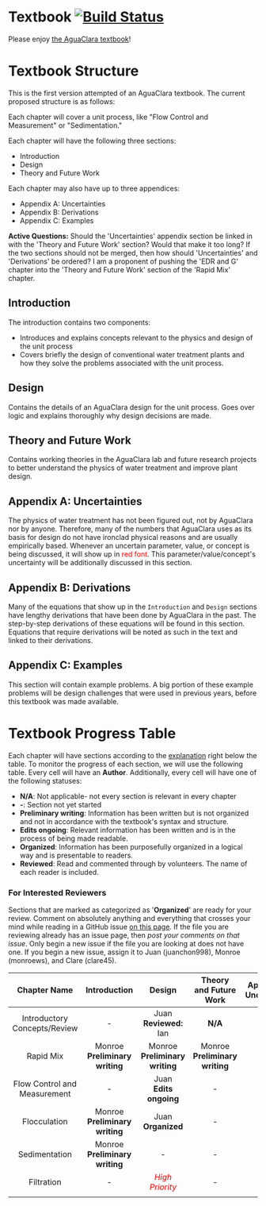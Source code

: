# Textbook [![Build Status](https://travis-ci.org/AguaClara/Textbook.svg?branch=master)](https://travis-ci.org/AguaClara/Textbook)

Please enjoy [the AguaClara textbook](https://aguaclara.github.io/Textbook/)!

# Textbook Structure
This is the first version attempted of an AguaClara textbook. The current proposed structure is as follows:

Each chapter will cover a unit process, like "Flow Control and Measurement" or "Sedimentation."

Each chapter will have the following three sections:
- Introduction
- Design
- Theory and Future Work

Each chapter may also have up to three appendices:
- Appendix A: Uncertainties
- Appendix B: Derivations
- Appendix C: Examples

**Active Questions:** Should the 'Uncertainties' appendix section be linked in with the 'Theory and Future Work' section? Would that make it too long? If the two sections should not be merged, then how should 'Uncertainties' and 'Derivations' be ordered? I am a proponent of pushing the 'EDR and G' chapter into the 'Theory and Future Work' section of the 'Rapid Mix' chapter.

## Introduction
The introduction contains two components:
- Introduces and explains concepts relevant to the physics and design of the unit process
- Covers briefly the design of conventional water treatment plants and how they solve the problems associated with the unit process.  

## Design
Contains the details of an AguaClara design for the unit process. Goes over logic and explains thoroughly why design decisions are made.

## Theory and Future Work
Contains working theories in the AguaClara lab and future research projects to better understand the physics of water treatment and improve plant design.

## Appendix A: Uncertainties
The physics of water treatment has not been figured out, not by AguaClara nor by anyone. Therefore, many of the numbers that AguaClara uses as its basis for design do not have ironclad physical reasons and are usually empirically based. Whenever an uncertain parameter, value, or concept is being discussed, it will show up in <font color="red">red font</font>. This parameter/value/concept's uncertainty will be additionally discussed in this section.

## Appendix B: Derivations
Many of the equations that show up in the `Introduction` and `Design` sections have lengthy derivations that have been done by AguaClara in the past. The step-by-step derivations of these equations will be found in this section. Equations that require derivations will be noted as such in the text and linked to their derivations.


## Appendix C: Examples
This section will contain example problems. A big portion of these example problems will be design challenges that were used in previous years, before this textbook was made available.


# Textbook Progress Table

Each chapter will have sections according to the [explanation](https://github.com/AguaClara/CEE4540_Master/tree/master/AguaClara%20Water%20Treatment%20Plant%20Design#textbook-structure) right below the table. To monitor the progress of each section, we will use the following table. Every cell will have an **Author**. Additionally, every cell will have one of the following statuses:

- **N/A**: Not applicable- not every section is relevant in every chapter
- **-**: Section not yet started
- **Preliminary writing**: Information has been written but is not organized and not in accordance with the textbook's syntax and structure.
- **Edits ongoing**: Relevant information has been written and is in the process of being made readable.  
- **Organized**: Information has been purposefully organized in a logical way and is presentable to readers.  
- **Reviewed**: Read and commented through by volunteers. The name of each reader is included.

### For Interested Reviewers
Sections that are marked as categorized as '**Organized**' are ready for your review. Comment on absolutely anything and everything that crosses your mind while reading in a GitHub issue [on this page](https://github.com/AguaClara/CEE4540_Master/issues). If the file you are reviewing already has an issue page, then *post your comments on that issue*. Only begin a new issue if the file you are looking at does not have one. If you begin a new issue, assign it to Juan (juanchon998), Monroe (monroews), and Clare (clare45).

|         Chapter Name         |             Introduction             |                Design                |        Theory and Future Work        | Appendix A: Uncertainties |      Appendix B: Derivations       | Appendix C: Examples |
|:----------------------------:|:------------------------------------:|:------------------------------------:|:------------------------------------:|:-------------------------:|:----------------------------------:|:--------------------:|
| Introductory Concepts/Review |                  -                   |     Juan </br> **Reviewed:** Ian     |               **N/A**                |             -             |    Juan </br> **Edits ongoing**    |          -           |
|          Rapid Mix           | Monroe </br> **Preliminary writing** | Monroe </br> **Preliminary writing** | Monroe </br> **Preliminary writing** |             -             | Juan </br> **Preliminary writing** |          -           |
| Flow Control and Measurement |                  -                   |     Juan </br> **Edits ongoing**     |                  -                   |             -             |      Juan </br> **Organized**      |          -           |
|         Flocculation         | Monroe </br> **Preliminary writing** |       Juan </br> **Organized**       |                  -                   |             -             |    Juan </br> **Edits ongoing**    |          -           |
|        Sedimentation         | Monroe </br> **Preliminary writing** |                  -                   |                  -                   |             -             |                 -                  |          -           |
|          Filtration          |                  -                   |           <font color="red"> *High Priority* </font>            |                  -                   |             -             |                 -                  |          -           |
|                              |                                      |                                      |                                      |                           |                                    |                      |
